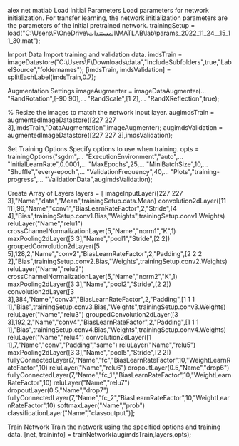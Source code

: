 alex net 
matlab 
Load Initial Parameters
Load parameters for network initialization. For transfer learning, the network initialization parameters are the parameters of the initial pretrained network.
trainingSetup = load("C:\Users\F\OneDrive\المستندات\MATLAB\lab\params_2022_11_24__15_11_30.mat");

Import Data
Import training and validation data.
imdsTrain = imageDatastore("C:\Users\F\Downloads\data","IncludeSubfolders",true,"LabelSource","foldernames");
[imdsTrain, imdsValidation] = splitEachLabel(imdsTrain,0.7);

Augmentation Settings
imageAugmenter = imageDataAugmenter(...
    "RandRotation",[-90 90],...
    "RandScale",[1 2],...
    "RandXReflection",true);

% Resize the images to match the network input layer.
augimdsTrain = augmentedImageDatastore([227 227 3],imdsTrain,"DataAugmentation",imageAugmenter);
augimdsValidation = augmentedImageDatastore([227 227 3],imdsValidation);

Set Training Options
Specify options to use when training.
opts = trainingOptions("sgdm",...
    "ExecutionEnvironment","auto",...
    "InitialLearnRate",0.0001,...
    "MaxEpochs",25,...
    "MiniBatchSize",10,...
    "Shuffle","every-epoch",...
    "ValidationFrequency",40,...
    "Plots","training-progress",...
    "ValidationData",augimdsValidation);

Create Array of Layers
layers = [
    imageInputLayer([227 227 3],"Name","data","Mean",trainingSetup.data.Mean)
    convolution2dLayer([11 11],96,"Name","conv1","BiasLearnRateFactor",2,"Stride",[4 4],"Bias",trainingSetup.conv1.Bias,"Weights",trainingSetup.conv1.Weights)
    reluLayer("Name","relu1")
    crossChannelNormalizationLayer(5,"Name","norm1","K",1)
    maxPooling2dLayer([3 3],"Name","pool1","Stride",[2 2])
    groupedConvolution2dLayer([5 5],128,2,"Name","conv2","BiasLearnRateFactor",2,"Padding",[2 2 2 2],"Bias",trainingSetup.conv2.Bias,"Weights",trainingSetup.conv2.Weights)
    reluLayer("Name","relu2")
    crossChannelNormalizationLayer(5,"Name","norm2","K",1)
    maxPooling2dLayer([3 3],"Name","pool2","Stride",[2 2])
    convolution2dLayer([3 3],384,"Name","conv3","BiasLearnRateFactor",2,"Padding",[1 1 1 1],"Bias",trainingSetup.conv3.Bias,"Weights",trainingSetup.conv3.Weights)
    reluLayer("Name","relu3")
    groupedConvolution2dLayer([3 3],192,2,"Name","conv4","BiasLearnRateFactor",2,"Padding",[1 1 1 1],"Bias",trainingSetup.conv4.Bias,"Weights",trainingSetup.conv4.Weights)
    reluLayer("Name","relu4")
    convolution2dLayer([1 1],7,"Name","conv","Padding","same")
    reluLayer("Name","relu5")
    maxPooling2dLayer([3 3],"Name","pool5","Stride",[2 2])
    fullyConnectedLayer(7,"Name","fc","BiasLearnRateFactor",10,"WeightLearnRateFactor",10)
    reluLayer("Name","relu6")
    dropoutLayer(0.5,"Name","drop6")
    fullyConnectedLayer(7,"Name","fc_1","BiasLearnRateFactor",10,"WeightLearnRateFactor",10)
    reluLayer("Name","relu7")
    dropoutLayer(0.5,"Name","drop7")
    fullyConnectedLayer(7,"Name","fc_2","BiasLearnRateFactor",10,"WeightLearnRateFactor",10)
    softmaxLayer("Name","prob")
    classificationLayer("Name","classoutput")];

Train Network
Train the network using the specified options and training data.
[net, traininfo] = trainNetwork(augimdsTrain,layers,opts);

